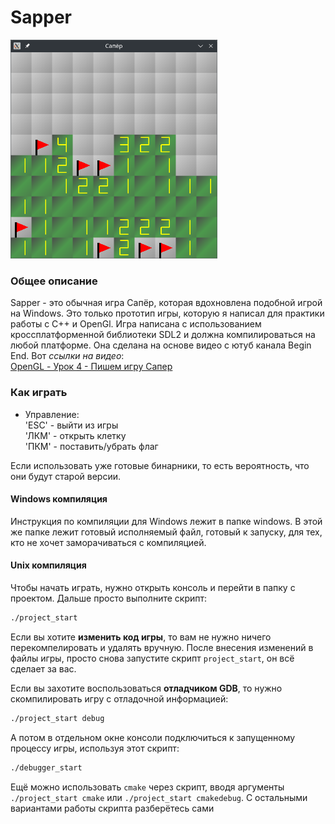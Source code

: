# Sapper

<img src="https://github.com/OtryvnoyKalendar/sapper/blob/main/screenshots/screenshot%201.png" height="350" >

### Общее описание
Sapper - это обычная игра Сапёр, которая вдохновлена подобной игрой на Windows. Это только прототип игры, которую я написал для практики работы с C++ и OpenGl. Игра написана с использованием кроссплатформенной библиотеки SDL2 и должна компилироваться на любой платформе.
Она сделана на основе видео с ютуб канала Begin End. Вот *ссылки на видео*:  
[OpenGL - Урок 4 - Пишем игру Сапер](https://www.youtube.com/watch?v=zL0eFQnXAyc&pp=ygU0T3BlbkdMIC0g0KPRgNC-0LogNCAtINCf0LjRiNC10Lwg0LjQs9GA0YMg0KHQsNC_0LXRgA%3D%3D)  

### Как играть
- Управление:  
'ESC' - выйти из игры  
'ЛКМ' - открыть клетку  
'ПКМ' - поставить/убрать флаг  

Если использовать уже готовые бинарники, то есть вероятность, что они будут старой версии.

#### Windows компиляция
Инструкция по компиляции для Windows лежит в папке windows.
В этой же папке лежит готовый исполняемый файл, готовый к запуску, для тех, кто не хочет заморачиваться с компиляцией.

#### Unix компиляция
Чтобы начать играть, нужно открыть консоль и перейти в папку с проектом. Дальше просто выполните скрипт:
```sh
./project_start
```

Если вы хотите **изменить код игры**, то вам не нужно ничего перекомпелировать и удалять вручную. После внесения изменений в файлы игры, просто снова запустите скрипт `project_start`, он всё сделает за вас.

Если вы захотите воспользоваться **отладчиком GDB**, то нужно скомпилировать игру с отладочной информацией:
```sh
./project_start debug
```
А потом в отдельном окне консоли подключиться к запущенному процессу игры, используя этот скрипт:
```sh
./debugger_start
```

Ещё можно использовать `cmake` через скрипт, вводя аргументы `./project_start cmake` или `./project_start cmakedebug`. С остальными вариантами работы скрипта разберётесь сами

